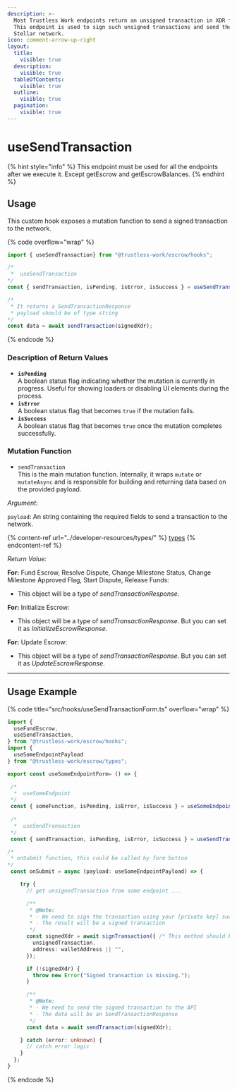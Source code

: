 ```yaml
---
description: >-
  Most Trustless Work endpoints return an unsigned transaction in XDR format.
  This endpoint is used to sign such unsigned transactions and send them to the
  Stellar network.
icon: comment-arrow-up-right
layout:
  title:
    visible: true
  description:
    visible: true
  tableOfContents:
    visible: true
  outline:
    visible: true
  pagination:
    visible: true
---
```


# useSendTransaction

{% hint style="info" %}
This endpoint must be used for all the endpoints after we execute it. Except getEscrow and getEscrowBalances.
{% endhint %}

## Usage

This custom hook exposes a mutation function to send a signed transaction to the network.&#x20;

{% code overflow="wrap" %}
```typescript
import { useSendTransaction} from "@trustless-work/escrow/hooks";

/*
 *  useSendTransaction
*/
const { sendTransaction, isPending, isError, isSuccess } = useSendTransaction();

/* 
 * It returns a SendTransactionResponse
 * payload should be of type string
*/
const data = await sendTransaction(signedXdr);

```
{% endcode %}

### Description of Return Values

* **`isPending`**\
  A boolean status flag indicating whether the mutation is currently in progress. Useful for showing loaders or disabling UI elements during the process.
* **`isError`**\
  A boolean status flag that becomes `true` if the mutation fails.
* **`isSuccess`**\
  A boolean status flag that becomes `true` once the mutation completes successfully.

### Mutation Function

* `sendTransaction`\
  This is the main mutation function. Internally, it wraps `mutate` or `mutateAsync` and is responsible for building and returning data based on the provided payload.

_Argument:_

`payload`: An string containing the required fields to send a transaction to the network.

{% content-ref url="../developer-resources/types/" %}
[types](../developer-resources/types/)
{% endcontent-ref %}

_Return Value:_

**For:** Fund Escrow, Resolve Dispute, Change Milestone Status, Change Milestone Approved Flag, Start Dispute, Release Funds:

* This object will be a type of _sendTransactionResponse_.&#x20;

**For:** Initialize Escrow:

* This object will be a type of _sendTransactionResponse_. But you can set it as _InitializeEscrowResponse_.

**For:** Update Escrow:

* This object will be a type of _sendTransactionResponse_. But you can set it as _UpdateEscrowResponse_.

***

## Usage Example

{% code title="src/hooks/useSendTransactionForm.ts" overflow="wrap" %}
```typescript
import {
  useFundEscrow,
  useSendTransaction,
} from "@trustless-work/escrow/hooks";
import {
  useSomeEndpointPayload
} from "@trustless-work/escrow/types";

export const useSomeEndpointForm= () => {

 /*
  *  useSomeEndpoint
 */
 const { someFunction, isPending, isError, isSuccess } = useSomeEndpoint();
 
 /*
  *  useSendTransaction
 */
 const { sendTransaction, isPending, isError, isSuccess } = useSendTransaction();

/*
 * onSubmit function, this could be called by form button
*/
 const onSubmit = async (payload: useSomeEndpointPayload) => {

    try {
      // get unsignedTransaction from some endpoint ...

      /**
       * @Note:
       * - We need to sign the transaction using your [private key] such as wallet
       * - The result will be a signed transaction
       */
      const signedXdr = await signTransaction({ /* This method should be provided by the wallet */
        unsignedTransaction,
        address: walletAddress || "",
      });

      if (!signedXdr) {
        throw new Error("Signed transaction is missing.");
      }

      /**
       * @Note:
       * - We need to send the signed transaction to the API
       * - The data will be an SendTransactionResponse
       */
      const data = await sendTransaction(signedXdr);

    } catch (error: unknown) {
      // catch error logic
    }
  };
}

```
{% endcode %}

